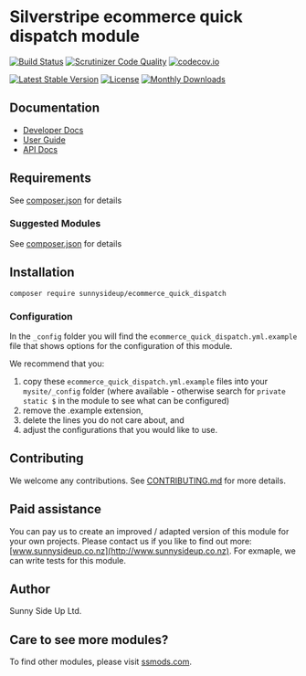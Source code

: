 # Silverstripe ecommerce quick dispatch module
[![Build Status](https://travis-ci.org/sunnysideup/silverstripe-ecommerce_quick_dispatch.svg?branch=master)](https://travis-ci.org/sunnysideup/silverstripe-ecommerce_quick_dispatch)
[![Scrutinizer Code Quality](https://scrutinizer-ci.com/g/sunnysideup/silverstripe-ecommerce_quick_dispatch/badges/quality-score.png?b=master)](https://scrutinizer-ci.com/g/sunnysideup/silverstripe-ecommerce_quick_dispatch/?branch=master)
[![codecov.io](https://codecov.io/github/sunnysideup/silverstripe-ecommerce_quick_dispatch/coverage.svg?branch=master)](https://codecov.io/github/sunnysideup/silverstripe-ecommerce_quick_dispatch?branch=master)

[![Latest Stable Version](https://poser.pugx.org/sunnysideup/ecommerce_quick_dispatch/version)](https://packagist.org/packages/sunnysideup/ecommerce_quick_dispatch)
[![License](https://poser.pugx.org/sunnysideup/ecommerce_quick_dispatch/license)](https://packagist.org/packages/sunnysideup/ecommerce_quick_dispatch)
[![Monthly Downloads](https://poser.pugx.org/sunnysideup/ecommerce_quick_dispatch/d/monthly)](https://packagist.org/packages/sunnysideup/ecommerce_quick_dispatch)


## Documentation



 * [Developer Docs](docs/en/INDEX.md)
 * [User Guide](docs/en/userguide.md)
 * [API Docs](http://docs.ssmods.com/sunnysideup/ecommerce_quick_dispatch/classes.xhtml)


## Requirements



See [composer.json](composer.json) for details


### Suggested Modules



See [composer.json](composer.json) for details


## Installation


```
composer require sunnysideup/ecommerce_quick_dispatch
```

### Configuration



In the `_config` folder you will find the `ecommerce_quick_dispatch.yml.example`
file that shows options for the configuration of this module.

We recommend that you:

  1. copy these `ecommerce_quick_dispatch.yml.example` files into your
`mysite/_config` folder (where available - otherwise search for `private static $` in the module to see what can be configured)
  2. remove the .example extension,
  3. delete the lines you do not care about, and
  4. adjust the configurations that you would like to use.


## Contributing



We welcome any contributions. See [CONTRIBUTING.md](CONTRIBUTING.md) for more details.

## Paid assistance



You can pay us to create an improved / adapted version of this module for your own projects.  Please contact us if you like to find out more: [www.sunnysideup.co.nz](http://www.sunnysideup.co.nz).  For exmaple, we can write tests for this module.  

## Author



Sunny Side Up Ltd.


## Care to see more modules?

To find other modules, please visit [ssmods.com](http://ssmods.com/).
